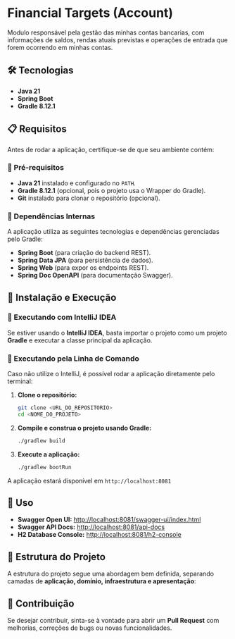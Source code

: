 # Financial Targets (Account)

Modulo responsável pela gestão das minhas contas bancarias, com informações de saldos, rendas atuais previstas e operações de entrada que forem ocorrendo em minhas contas. 

## 🛠 Tecnologias
- **Java 21**
- **Spring Boot**
- **Gradle 8.12.1**

## 📋 Requisitos
Antes de rodar a aplicação, certifique-se de que seu ambiente contém:

### 🔹 Pré-requisitos
- **Java 21** instalado e configurado no `PATH`.
- **Gradle 8.12.1** (opcional, pois o projeto usa o Wrapper do Gradle).
- **Git** instalado para clonar o repositório (opcional).

### 🔹 Dependências Internas
A aplicação utiliza as seguintes tecnologias e dependências gerenciadas pelo Gradle:
- **Spring Boot** (para criação do backend REST).
- **Spring Data JPA** (para persistência de dados).
- **Spring Web** (para expor os endpoints REST).
- **Spring Doc OpenAPI** (para documentação Swagger).

## 🚀 Instalação e Execução
### 🔹 Executando com IntelliJ IDEA
Se estiver usando o **IntelliJ IDEA**, basta importar o projeto como um projeto **Gradle** e executar a classe principal da aplicação.

### 🔹 Executando pela Linha de Comando
Caso não utilize o IntelliJ, é possível rodar a aplicação diretamente pelo terminal:

1. **Clone o repositório:**
   ```sh
   git clone <URL_DO_REPOSITORIO>
   cd <NOME_DO_PROJETO>
   ```
2. **Compile e construa o projeto usando Gradle:**
   ```sh
   ./gradlew build
   ```
3. **Execute a aplicação:**
   ```sh
   ./gradlew bootRun
   ```

A aplicação estará disponível em `http://localhost:8081`

## 📌 Uso
- **Swagger Open UI:** [http://localhost:8081/swagger-ui/index.html](http://localhost:8081/swagger-ui/index.html)
- **Swagger API Docs:** [http://localhost:8081/api-docs](http://localhost:8081/api-docs)
- **H2 Database Console:** [http://localhost:8081/h2-console](http://localhost:8081/h2-console)

## 📂 Estrutura do Projeto
A estrutura do projeto segue uma abordagem bem definida, separando camadas de **aplicação, domínio, infraestrutura e apresentação**:

## 🤝 Contribuição
Se desejar contribuir, sinta-se à vontade para abrir um **Pull Request** com melhorias, correções de bugs ou novas funcionalidades.
